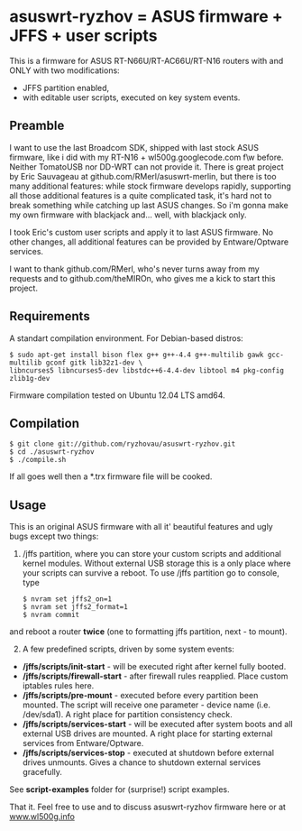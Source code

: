 asuswrt-ryzhov = ASUS firmware + JFFS + user scripts
==================================

This is a firmware for ASUS RT-N66U/RT-AC66U/RT-N16 routers with and ONLY with two modifications:

 * JFFS partition enabled,
 * with editable user scripts, executed on key system events.


Preamble
-----------------------

I want to use the last Broadcom SDK, shipped with last stock ASUS firmware, like i did with my RT-N16 + wl500g.googlecode.com f\w before. Neither TomatoUSB nor DD-WRT can not provide it. There is great project by Eric Sauvageau at github.com/RMerl/asuswrt-merlin, but there is too many additional features: while stock firmware develops rapidly, supporting all those additional features is a quite complicated task, it's hard not to break something while catching up last ASUS changes. So i'm gonna make my own firmware with blackjack and... well, with blackjack only.

I took Eric's custom user scripts and apply it to last ASUS firmware. No other changes, all additional features can be provided by Entware/Optware services.

I want to thank github.com/RMerl, who's never turns away from my requests and to github.com/theMIROn, who gives me a kick to start this project.


Requirements
-----------------------

A standart compilation environment. For Debian-based distros:

    $ sudo apt-get install bison flex g++ g++-4.4 g++-multilib gawk gcc-multilib gconf gitk lib32z1-dev \
    libncurses5 libncurses5-dev libstdc++6-4.4-dev libtool m4 pkg-config zlib1g-dev

Firmware compilation tested on Ubuntu 12.04 LTS amd64.


Compilation
-----------------------

    $ git clone git://github.com/ryzhovau/asuswrt-ryzhov.git
    $ cd ./asuswrt-ryzhov
    $ ./compile.sh

If all goes well then a *.trx firmware file will be cooked.


Usage
-----------------------

This is an original ASUS firmware with all it' beautiful features and ugly bugs except two things:

 1. /jffs partition, where you can store your custom scripts and additional kernel modules. Without external USB storage this is a only place where your scripts can survive a reboot. To use /jffs partition go to console, type

        $ nvram set jffs2_on=1
        $ nvram set jffs2_format=1
        $ nvram commit

and reboot a router __twice__ (one to formatting jffs partition, next - to mount). 

 2. A few predefined scripts, driven by some
system events:

 * __/jffs/scripts/init-start__ - will be executed right after kernel fully booted.
 * __/jffs/scripts/firewall-start__ - after firewall rules reapplied. Place custom iptables rules here.
 * __/jffs/scripts/pre-mount__ - executed before every partition been mounted. The script will receive one parameter - device name (i.e. /dev/sda1). A right place for partition consistency check.
 * __/jffs/scripts/services-start__ - will be executed after system boots and all external USB drives are mounted. A right place for starting external services from Entware/Optware.
 * __/jffs/scripts/services-stop__ - executed at shutdown before external drives unmounts. Gives a chance to shutdown external services gracefully.


See __script-examples__ folder for (surprise!) script examples.


That it. Feel free to use and to discuss asuswrt-ryzhov firmware here or at www.wl500g.info
